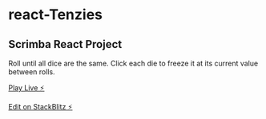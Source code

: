 # react-Tenzies

## Scrimba React Project

Roll until all dice are the same. Click each die to freeze it at its current value between rolls.

[Play Live ⚡️](https://react-x8mjb9.stackblitz.io/)

[Edit on StackBlitz ⚡️](https://stackblitz.com/edit/react-x8mjb9)
